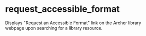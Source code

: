 # request_accessible_format
Displays "Request an Accessible Format" link on the Archer library webpage upon searching for a library resource.
